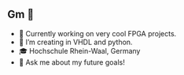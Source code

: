 ## Gm 👋

- 🔭 Currently working on very cool FPGA projects.
- 🌱 I’m creating in VHDL and python.
- 🎓 Hochschule Rhein-Waal, Germany
- 💬 Ask me about my future goals!
